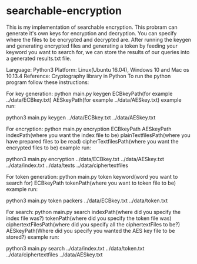 # searchable-encryption

This is my implementation of searchable encryption. This probram can generate it's own keys for encryption and decryption. You can specify where the files to be encrypted and decrypted are. After running the keygen and generating encrypted files and generating a token by feeding your keyword you want to search for, we can store the results of our queries into a generated results.txt file.


Language: Python3 
Platform: Linux(Ubuntu 16.04), Windows 10 and Mac os 10.13.4 
Reference: Cryptography library in Python
To run the python program follow these instructions:

For key generation: python main.py keygen ECBkeyPath(for example ../data/ECBkey.txt) AESkeyPath(for example ../data/AESkey.txt)
example run:

python3 main.py keygen ../data/ECBkey.txt ../data/AESkey.txt

For encryption: python main.py encryption ECBkeyPath AESkeyPath indexPath(where you want the index file to be) plainTextfilesPath(where you have prepared files to be read) cipherTextfilesPath(where you want the encrypted files to be)
example run:

python3 main.py encryption ../data/ECBkey.txt ../data/AESkey.txt ../data/index.txt ../data/texts ../data/ciphertextfiles

For token generation: python main.py token keyword(word you want to search for) ECBkeyPath tokenPath(where you want to token file to be)
example run:

python3 main.py token packers ../data/ECBkey.txt ../data/token.txt

For search: python main.py search indexPath(where did you specify the index file was?) tokenPath(where did you specify the token file was) ciphertextFilesPath(where did you specify all the ciphertextFiles  to be?) AESkeyPath(Where did you specify you wanted the AES key file to be stored?)
example run:

python3 main.py search ../data/index.txt ../data/token.txt ../data/ciphertextfiles ../data/AESkey.txt
